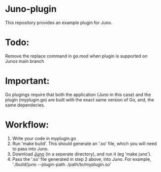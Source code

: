 # Juno-plugin
This repository provides an example plugin for Juno.

# Todo:

Remove the replace command in go.mod when plugin is supported on Junos main branch

# Important:

Go plugings require that both the application (Juno in this case) and the plugin (myplugin.go) are built with the exact same version of Go, and, the same dependecies. 

# Workflow:

1. Write your code in myplugin.go
2. Run 'make build'. This should generate an '.so' file, which you will need to pass into Juno.
3. Download [Juno](https://github.com/NethermindEth/juno) (in a seperate directory), and run it (eg 'make juno').
4. Pass the '.so' file generated in step 2 above, into Juno. For example, './build/juno --plugin-path ./path/to/myplugin.so'

